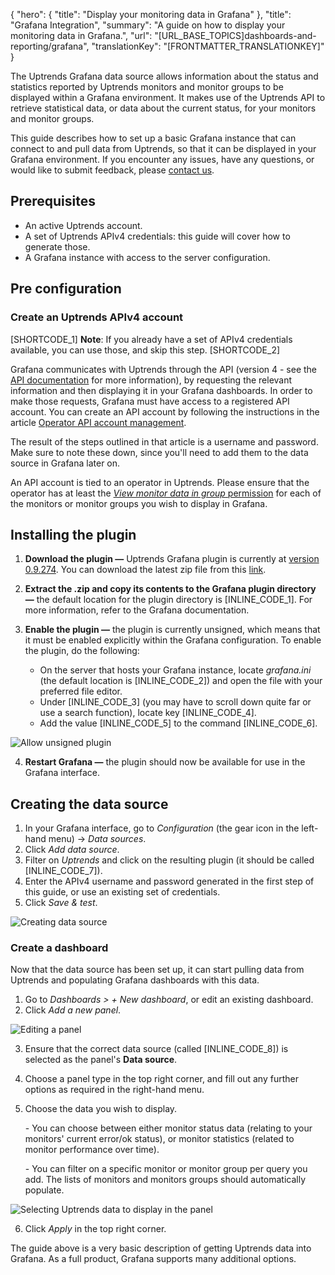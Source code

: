 {
  "hero": {
    "title": "Display your monitoring data in Grafana"
  },
  "title": "Grafana Integration",
  "summary": "A guide on how to display your monitoring data in Grafana.",
  "url": "[URL_BASE_TOPICS]dashboards-and-reporting/grafana",
  "translationKey": "[FRONTMATTER_TRANSLATIONKEY]"
}

The Uptrends Grafana data source allows information about the status and statistics reported by Uptrends monitors and monitor groups to be displayed within a Grafana environment. It makes use of the Uptrends API to retrieve statistical data, or data about the current status, for your monitors and monitor groups. 

This guide describes how to set up a basic Grafana instance that can connect to and pull data from Uptrends, so that it can be displayed in your Grafana environment. If you encounter any issues, have any questions, or would like to submit feedback, please [contact us]([LINK_URL_1]). 

## Prerequisites
- An active Uptrends account.
- A set of Uptrends APIv4 credentials: this guide will cover how to generate those.
- A Grafana instance with access to the server configuration.

## Pre configuration

### Create an Uptrends APIv4 account

[SHORTCODE_1] **Note**: If you already have a set of APIv4 credentials available, you can use those, and skip this step.  [SHORTCODE_2]

Grafana communicates with Uptrends through the API (version 4 - see the [API documentation]([LINK_URL_2]) for more information), by requesting the relevant information and then displaying it in your Grafana dashboards. In order to make those requests, Grafana must have access to a registered API account. You can create an API account by following the instructions in the article [Operator API account management]([LINK_URL_3]).

The result of the steps outlined in that article is a username and password. Make sure to note these down, since you'll need to add them to the data source in Grafana later on. 

An API account is tied to an operator in Uptrends. Please ensure that the operator has at least the [*View monitor data in group* permission]([LINK_URL_4]) for each of the monitors or monitor groups you wish to display in Grafana.

## Installing the plugin

1. **Download the plugin —** Uptrends Grafana plugin is currently at [version 0.9.274]([LINK_URL_5]). You can download the latest zip file from this [link]([LINK_URL_6]).
2. **Extract the .zip and copy its contents to the Grafana plugin directory —** the default location for the plugin directory is [INLINE_CODE_1]. For more information, refer to the Grafana documentation.
3. **Enable the plugin —** the plugin is currently unsigned, which means that it must be enabled explicitly within the Grafana configuration. To enable the plugin, do the following:

    - On the server that hosts your Grafana instance, locate *grafana.ini* (the default location is [INLINE_CODE_2]) and open the file with your preferred file editor.
    - Under [INLINE_CODE_3] (you may have to scroll down quite far or use a search function), locate key [INLINE_CODE_4]. 
    - Add the value [INLINE_CODE_5] to the command [INLINE_CODE_6].

![Allow unsigned plugin]([LINK_URL_7])

4. **Restart Grafana —** the plugin should now be available for use in the Grafana interface.

## Creating the data source
1. In your Grafana interface, go to _Configuration_ (the gear icon in the left-hand menu) -> _Data sources_.
2. Click _Add data source_.
3. Filter on _Uptrends_ and click on the resulting plugin (it should be called [INLINE_CODE_7]).
4. Enter the APIv4 username and password generated in the first step of this guide, or use an existing set of credentials.
5. Click _Save & test_.

![Creating data source]([LINK_URL_8])

### Create a dashboard

Now that the data source has been set up, it can start pulling data from Uptrends and populating Grafana dashboards with this data.

1. Go to *Dashboards > + New dashboard*, or edit an existing dashboard.
2. Click *Add a new panel*.

![Editing a panel]([LINK_URL_9])

3. Ensure that the correct data source (called [INLINE_CODE_8]) is selected as the panel's **Data source**.
4. Choose a panel type in the top right corner, and fill out any further options as required in the right-hand menu.
5. Choose the data you wish to display.

    \- You can choose between either monitor status data (relating to your monitors' current error/ok status), or monitor statistics (related to monitor performance over time).

    \- You can filter on a specific monitor or monitor group per query you add. The lists of monitors and monitors groups should automatically populate. 

  ![Selecting Uptrends data to display in the panel]([LINK_URL_10])

6. Click *Apply* in the top right corner.

The guide above is a very basic description of getting Uptrends data into Grafana. As a full product, Grafana supports many additional options.

